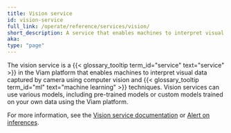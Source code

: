 ```yaml
---
title: Vision service
id: vision-service
full_link: /operate/reference/services/vision/
short_description: A service that enables machines to interpret visual data from cameras using computer vision and machine learning.
aka:
type: "page"
---
```


The vision service is a {{< glossary_tooltip term_id="service" text="service" >}} in the Viam platform that enables machines to interpret visual data captured by camera using computer vision and {{< glossary_tooltip term_id="ml" text="machine learning" >}} techniques.
Vision services can use various models, including pre-trained models or custom models trained on your own data using the Viam platform.

For more information, see the [Vision service documentation](/operate/reference/services/vision/) or [Alert on inferences](/data-ai/inference/alert/).

